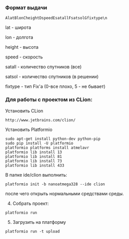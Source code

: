### Формат выдачи

```
AlatBlonCheightDspeedEsatallFsatsolGfixtype\n
```

lat      - широта

lon      - долгота

height   - высота

speed    - скорость

satall - количество спутников (все)

satsol - количество спутников (в решении)

fixtype - тип Fix'a (0-все плохо, 5 - не бывает)


### Для работы с проектом из CLion:

Установить CLion

```
http://www.jetbrains.com/clion/ 
```

Установить Platformio

```
sudo apt-get install python-dev python-pip
sudo pip install -U platformio
platformio platforms install atmelavr
platformio lib install 13
platformio lib install 81
platformio lib install 73
platformio lib install 433
```

В папке ide/clion выполнить:

```
platformio init -b nanoatmega328 --ide clion
```

после чего открыть нормальными средствами среды.

4. Собрать проект:

```
platformio run
```

5. Загрузить на платформу

```
platformio run -t upload
```

